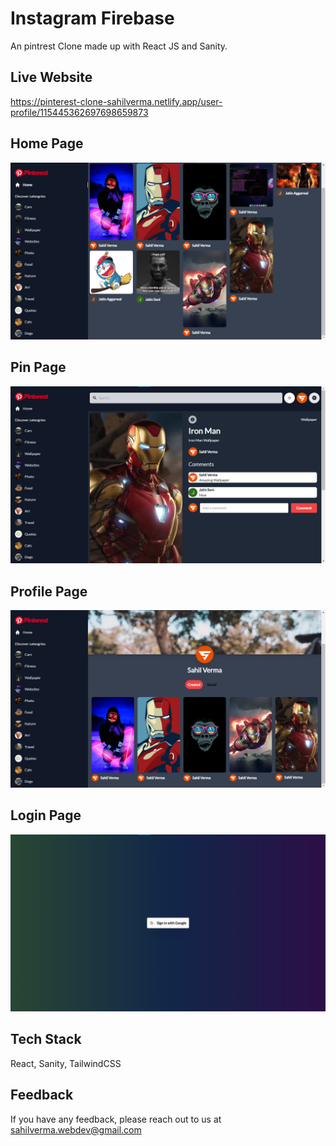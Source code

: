 # Instagram Firebase

An pintrest Clone made up with React JS and Sanity.

## Live Website

https://pinterest-clone-sahilverma.netlify.app/user-profile/115445362697698659873

## Home Page

![Home](/screenshots/home.png)

## Pin Page

![Explore](/screenshots/pin.png)

## Profile Page

![Profile](/screenshots/user-profile.png)

## Login Page

![Login](/screenshots/login.png)

## Tech Stack

React, Sanity, TailwindCSS

## Feedback

If you have any feedback, please reach out to us at sahilverma.webdev@gmail.com
